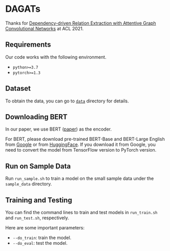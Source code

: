 # DAGATs

Thanks for [Dependency-driven Relation Extraction with Attentive Graph Convolutional Networks](https://aclanthology.org/2021.acl-long.344.pdf) at ACL 2021.


## Requirements

Our code works with the following environment.
* `python>=3.7`
* `pytorch>=1.3`

## Dataset

To obtain the data, you can go to [`data`](./data) directory for details.

## Downloading BERT 

In our paper, we use BERT ([paper](https://www.aclweb.org/anthology/N19-1423/)) as the encoder.

For BERT, please download pre-trained BERT-Base and BERT-Large English from [Google](https://github.com/google-research/bert) or from [HuggingFace](https://s3.amazonaws.com/models.huggingface.co/bert/bert-base-chinese.tar.gz). If you download it from Google, you need to convert the model from TensorFlow version to PyTorch version.


## Run on Sample Data

Run `run_sample.sh` to train a model on the small sample data under the `sample_data` directory.

## Training and Testing

You can find the command lines to train and test models in `run_train.sh` and `run_test.sh`, respectively.

Here are some important parameters:

* `--do_train`: train the model.
* `--do_eval`: test the model.

